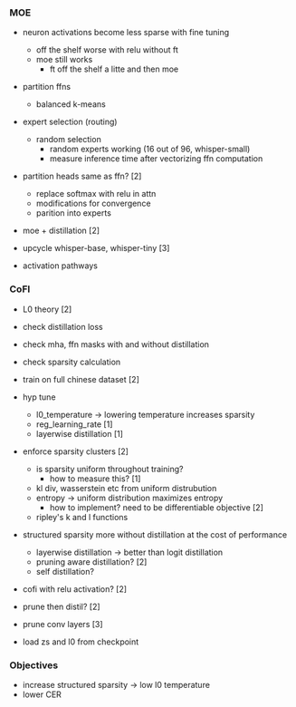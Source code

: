 ### MOE

- neuron activations become less sparse with fine tuning
	- off the shelf worse with relu without ft
	- moe still works
		- ft off the shelf a litte and then moe

- partition ffns
	- balanced k-means

- expert selection (routing)
	- random selection
		- random experts working (16 out of 96, whisper-small)
		- measure inference time after vectorizing ffn computation

- partition heads same as ffn?  [2]
	- replace softmax with relu in attn
	- modifications for convergence
	- parition into experts

- moe + distillation  [2]

- upcycle whisper-base, whisper-tiny [3]

- activation pathways


### CoFI

- L0 theory  [2]

- check distillation loss
- check mha, ffn masks with and without distillation
- check sparsity calculation

- train on full chinese dataset [2]

- hyp tune 
	- l0_temperature -> lowering temperature increases sparsity
	- reg_learning_rate  [1]
	- layerwise distillation [1]

- enforce sparsity clusters  [2]
	- is sparsity uniform throughout training?
		- how to measure this?  [1]
	- kl div, wasserstein etc from uniform distrubution
	- entropy -> uniform distribution maximizes entropy
		- how to implement? need to be differentiable objective [2]
	- ripley's k and l functions

- structured sparsity more without distillation at the cost of performance
	- layerwise distillation -> better than logit distillation
	- pruning aware distillation?  [2]
	- self distillation?

- cofi with relu activation? [2]

- prune then distil? [2]

- prune conv layers [3]

- load zs and l0 from checkpoint


### Objectives

- increase structured sparsity -> low l0 temperature
- lower CER


